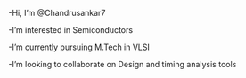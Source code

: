 -Hi, I’m @Chandrusankar7

-I’m interested in Semiconductors

-I’m currently pursuing M.Tech in VLSI

-I’m looking to collaborate on Design and timing analysis tools

<!---
Chandrusankar7/Chandrusankar7 is a ✨ special ✨ repository because its `README.md` (this file) appears on your GitHub profile.
You can click the Preview link to take a look at your changes.
--->

